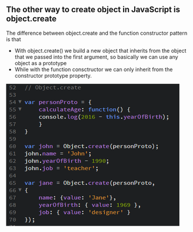 ## The other way to create object in JavaScript is object.create

The difference between object.create and the function constructor pattern is that

*  With object.create\(\) we build a new object that inherits from the object that we passed into the first argument, so basically we can use any object as a prototype
* While with the function consctructor we can only inherit from the constructor prototype property.



![](/assets/js-15)


